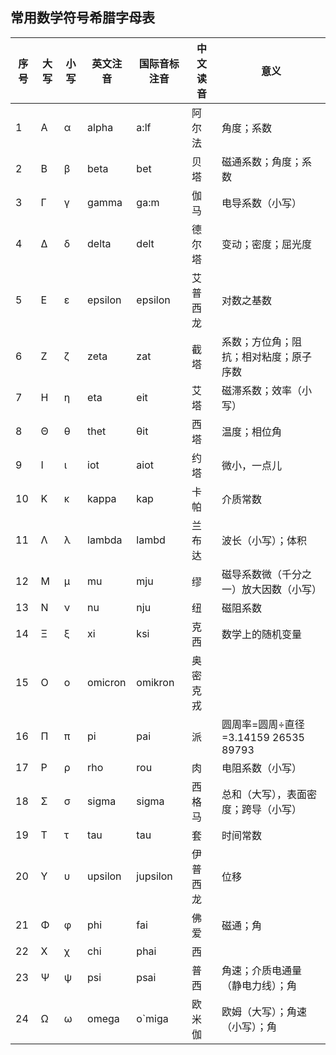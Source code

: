 ## 常用数学符号希腊字母表

|序号|大写|小写|英文注音|国际音标注音|中文读音|意义|
|---|---|---|---|---|---|---
|1|Α|α|alpha|a:lf|阿尔法|角度；系数
|2|Β|β|beta|bet|贝塔|磁通系数；角度；系数
|3|Γ|γ|gamma|ga:m|伽马|电导系数（小写）
|4|Δ|δ|delta|delt|德尔塔|变动；密度；屈光度
|5|Ε|ε|epsilon|epsilon|艾普西龙|对数之基数
|6|Ζ|ζ|zeta|zat|截塔|系数；方位角；阻抗；相对粘度；原子序数
|7|Η|η|eta|eit|艾塔|磁滞系数；效率（小写）
|8|Θ|θ|thet|θit|西塔|温度；相位角
|9|Ι|ι|iot|aiot|约塔|微小，一点儿
|10|Κ|κ|kappa|kap|卡帕|介质常数
|11|Λ|λ|lambda|lambd|兰布达|波长（小写）；体积
|12|Μ|μ|mu|mju|缪|磁导系数微（千分之一）放大因数（小写）
|13|Ν|ν|nu|nju|纽|磁阻系数
|14|Ξ|ξ|xi|ksi|克西|数学上的随机变量
|15|Ο|ο|omicron|omikron|奥密克戎
|16|Π|π|pi|pai|派|圆周率=圆周÷直径=3.14159 26535 89793
|17|Ρ|ρ|rho|rou|肉|电阻系数（小写）
|18|Σ|σ|sigma|sigma|西格马|总和（大写），表面密度；跨导（小写）
|19|Τ|τ|tau|tau|套|时间常数
|20|Υ|υ|upsilon|jupsilon|伊普西龙|位移
|21|Φ|φ|phi|fai|佛爱|磁通；角
|22|Χ|χ|chi|phai|西
|23|Ψ|ψ|psi|psai|普西|角速；介质电通量（静电力线）；角
|24|Ω|ω|omega|o`miga|欧米伽|欧姆（大写）；角速（小写）；角

